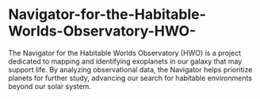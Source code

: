 # Navigator-for-the-Habitable-Worlds-Observatory-HWO-
 The Navigator for the Habitable Worlds Observatory (HWO) is a project dedicated to mapping and identifying exoplanets in our galaxy that may support life. By analyzing observational data, the Navigator helps prioritize planets for further study, advancing our search for habitable environments beyond our solar system.
